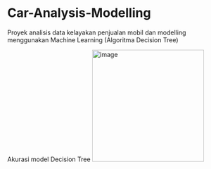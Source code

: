 # Car-Analysis-Modelling
Proyek analisis data kelayakan penjualan mobil dan modelling menggunakan Machine Learning (Algoritma Decision Tree)

Akurasi model Decision Tree
<img width="254" alt="image" src="https://user-images.githubusercontent.com/80563581/208942510-dc2f8861-1f5b-48bc-b1aa-654237b1b9a0.png">
